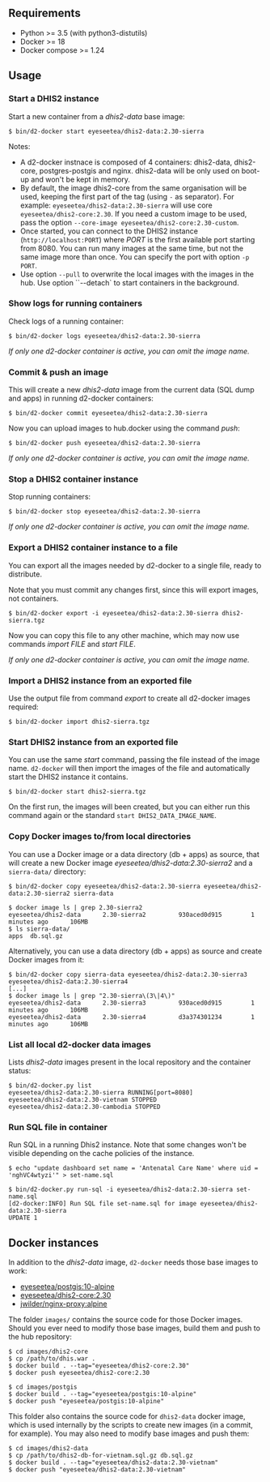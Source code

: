 ## Requirements

-   Python >= 3.5 (with python3-distutils)
-   Docker >= 18
-   Docker compose >= 1.24

## Usage

### Start a DHIS2 instance

Start a new container from a _dhis2-data_ base image:

```
$ bin/d2-docker start eyeseetea/dhis2-data:2.30-sierra
```

Notes:

-   A d2-docker instnace is composed of 4 containers: dhis2-data, dhis2-core, postgres-postgis and nginx. dhis2-data
    will be only used on boot-up and won't be kept in memory.
-   By default, the image dhis2-core from the same organisation will be used, keeping the first part of the tag (using `-` as separator). For example: `eyeseetea/dhis2-data:2.30-sierra` will use core `eyeseetea/dhis2-core:2.30`. If you need a custom image to be used, pass the option `--core-image eyeseetea/dhis2-core:2.30-custom`.
-   Once started, you can connect to the DHIS2 instance (`http://localhost:PORT`) where _PORT_ is the first available port starting from 8080. You can run many images at the same time, but not the same image more than once. You can specify the port with option `-p PORT`.
-   Use option `--pull` to overwrite the local images with the images in the hub. Use option ``--detach` to start containers in the background.

### Show logs for running containers

Check logs of a running container:

```
$ bin/d2-docker logs eyeseetea/dhis2-data:2.30-sierra
```

_If only one d2-docker container is active, you can omit the image name._

### Commit & push an image

This will create a new _dhis2-data_ image from the current data (SQL dump and apps) in running d2-docker containers:

```
$ bin/d2-docker commit eyeseetea/dhis2-data:2.30-sierra
```

Now you can upload images to hub.docker using the command _push_:

```
$ bin/d2-docker push eyeseetea/dhis2-data:2.30-sierra
```

_If only one d2-docker container is active, you can omit the image name._

### Stop a DHIS2 container instance

Stop running containers:

```
$ bin/d2-docker stop eyeseetea/dhis2-data:2.30-sierra
```

_If only one d2-docker container is active, you can omit the image name._

### Export a DHIS2 container instance to a file

You can export all the images needed by d2-docker to a single file, ready to distribute.

Note that you must commit any changes first, since this will export images, not containers.

```
$ bin/d2-docker export -i eyeseetea/dhis2-data:2.30-sierra dhis2-sierra.tgz
```

Now you can copy this file to any other machine, which may now use commands _import FILE_ and _start FILE_.

_If only one d2-docker container is active, you can omit the image name._

### Import a DHIS2 instance from an exported file

Use the output file from command _export_ to create all d2-docker images required:

```
$ bin/d2-docker import dhis2-sierra.tgz
```

### Start DHIS2 instance from an exported file

You can use the same _start_ command, passing the file instead of the image name. `d2-docker` will then import the images of the file and automatically start the DHIS2 instance it contains.

```
$ bin/d2-docker start dhis2-sierra.tgz
```

On the first run, the images will been created, but you can either run this command again or the standard `start DHIS2_DATA_IMAGE_NAME`.

### Copy Docker images to/from local directories

You can use a Docker image or a data directory (db + apps) as source, that will create a new Docker image _eyeseetea/dhis2-data:2.30-sierra2_ and a `sierra-data/` directory:

```
$ bin/d2-docker copy eyeseetea/dhis2-data:2.30-sierra eyeseetea/dhis2-data:2.30-sierra2 sierra-data

$ docker image ls | grep 2.30-sierra2
eyeseetea/dhis2-data      2.30-sierra2         930aced0d915        1 minutes ago      106MB
$ ls sierra-data/
apps  db.sql.gz
```

Alternatively, you can use a data directory (db + apps) as source and create Docker images from it:

```
$ bin/d2-docker copy sierra-data eyeseetea/dhis2-data:2.30-sierra3 eyeseetea/dhis2-data:2.30-sierra4
[...]
$ docker image ls | grep "2.30-sierra\(3\|4\)"
eyeseetea/dhis2-data      2.30-sierra3         930aced0d915        1 minutes ago      106MB
eyeseetea/dhis2-data      2.30-sierra4         d3a374301234        1 minutes ago      106MB
```

### List all local d2-docker data images

Lists _dhis2-data_ images present in the local repository and the container status:

```
$ bin/d2-docker.py list
eyeseetea/dhis2-data:2.30-sierra RUNNING[port=8080]
eyeseetea/dhis2-data:2.30-vietnam STOPPED
eyeseetea/dhis2-data:2.30-cambodia STOPPED
```

### Run SQL file in container

Run SQL in a running Dhis2 instance. Note that some changes won't be visible depending on the cache policies of the instance.

```
$ echo "update dashboard set name = 'Antenatal Care Name' where uid = 'nghVC4wtyzi'" > set-name.sql

$ bin/d2-docker.py run-sql -i eyeseetea/dhis2-data:2.30-sierra set-name.sql
[d2-docker:INFO] Run SQL file set-name.sql for image eyeseetea/dhis2-data:2.30-sierra
UPDATE 1
```

## Docker instances

In addition to the _dhis2-data_ image, `d2-docker` needs those base images to work:

-   [eyeseetea/postgis:10-alpine](https://hub.docker.com/r/eyeseetea/eyeseetea/postgis)
-   [eyeseetea/dhis2-core:2.30](https://hub.docker.com/r/eyeseetea/dhis2-core)
-   [jwilder/nginx-proxy:alpine](https://hub.docker.com/r/jwilder/nginx-proxy)

The folder `images/` contains the source code for those Docker images. Should you ever need to modify those base images, build them and push to the hub repository:

```
$ cd images/dhis2-core
$ cp /path/to/dhis.war .
$ docker build . --tag="eyeseetea/dhis2-core:2.30"
$ docker push eyeseetea/dhis2-core:2.30
```

```
$ cd images/postgis
$ docker build . --tag="eyeseetea/postgis:10-alpine"
$ docker push "eyeseetea/postgis:10-alpine"
```

This folder also contains the source code for `dhis2-data` docker image, which is used internally by the scripts to create new images (in a commit, for example). You may also need to modify base images and push them:

```
$ cd images/dhis2-data
$ cp /path/to/dhis2-db-for-vietnam.sql.gz db.sql.gz
$ docker build . --tag="eyeseetea/dhis2-data:2.30-vietnam"
$ docker push "eyeseetea/dhis2-data:2.30-vietnam"
```
